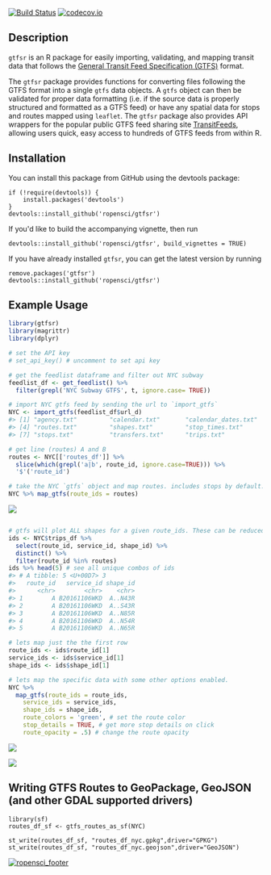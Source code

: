
[![Build Status](https://travis-ci.org/ropensci/gtfsr.svg?branch=master)](https://travis-ci.org/ropensci/gtfsr)
[![codecov.io](https://codecov.io/github/ropensci/gtfsr/coverage.svg?branch=master)](https://codecov.io/github/ropensci/gtfsr?branch=master)

Description
-----------

`gtfsr` is an R package for easily importing, validating, and mapping transit data that follows the [General Transit Feed Specification (GTFS)](https://developers.google.com/transit/gtfs/) format.

The `gtfsr` package provides functions for converting files following the GTFS format into a single `gtfs` data objects. A `gtfs` object can then be validated for proper data formatting (i.e. if the source data is properly structured and formatted as a GTFS feed) or have any spatial data for stops and routes mapped using `leaflet`. The `gtfsr` package also provides API wrappers for the popular public GTFS feed sharing site [TransitFeeds](https://transitfeeds.com/), allowing users quick, easy access to hundreds of GTFS feeds from within R.

Installation
------------

You can install this package from GitHub using the devtools package:

    if (!require(devtools)) {
        install.packages('devtools')
    }
    devtools::install_github('ropensci/gtfsr')

If you'd like to build the accompanying vignette, then run

    devtools::install_github('ropensci/gtfsr', build_vignettes = TRUE)

If you have already installed `gtfsr`, you can get the latest version by running

    remove.packages('gtfsr')
    devtools::install_github('ropensci/gtfsr')

Example Usage
-------------

``` r
library(gtfsr)
library(magrittr)
library(dplyr)

# set the API key
# set_api_key() # uncomment to set api key

# get the feedlist dataframe and filter out NYC subway
feedlist_df <- get_feedlist() %>%
  filter(grepl('NYC Subway GTFS', t, ignore.case= TRUE))

# import NYC gtfs feed by sending the url to `import_gtfs`
NYC <- import_gtfs(feedlist_df$url_d)
#> [1] "agency.txt"         "calendar.txt"       "calendar_dates.txt"
#> [4] "routes.txt"         "shapes.txt"         "stop_times.txt"    
#> [7] "stops.txt"          "transfers.txt"      "trips.txt"

# get line (routes) A and B
routes <- NYC[['routes_df']] %>%
  slice(which(grepl('a|b', route_id, ignore.case=TRUE))) %>%
  '$'('route_id')

# take the NYC `gtfs` object and map routes. includes stops by default.
NYC %>% map_gtfs(route_ids = routes)
```

![](README/README-readme-body-1.png)

``` r

# gtfs will plot ALL shapes for a given route_ids. These can be reduced using the `service_ids` option.
ids <- NYC$trips_df %>%
  select(route_id, service_id, shape_id) %>%
  distinct() %>%
  filter(route_id %in% routes)
ids %>% head(5) # see all unique combos of ids
#> # A tibble: 5 <U+00D7> 3
#>   route_id   service_id shape_id
#>      <chr>        <chr>    <chr>
#> 1        A B20161106WKD  A..N43R
#> 2        A B20161106WKD  A..S43R
#> 3        A B20161106WKD  A..N85R
#> 4        A B20161106WKD  A..N54R
#> 5        A B20161106WKD  A..N65R

# lets map just the the first row
route_ids <- ids$route_id[1]
service_ids <- ids$service_id[1]
shape_ids <- ids$shape_id[1]

# lets map the specific data with some other options enabled.
NYC %>%
  map_gtfs(route_ids = route_ids,
    service_ids = service_ids,
    shape_ids = shape_ids,
    route_colors = 'green', # set the route color
    stop_details = TRUE, # get more stop details on click
    route_opacity = .5) # change the route opacity
```

![](README/README-readme-body-2.png)

![](README/README-readme-body-2.png)

## Writing GTFS Routes to GeoPackage, GeoJSON (and other GDAL supported drivers)

```
library(sf)
routes_df_sf <- gtfs_routes_as_sf(NYC)

st_write(routes_df_sf, "routes_df_nyc.gpkg",driver="GPKG")
st_write(routes_df_sf, "routes_df_nyc.geojson",driver="GeoJSON")
```
[![ropensci\_footer](http://ropensci.org/public_images/github_footer.png)](http://ropensci.org)


